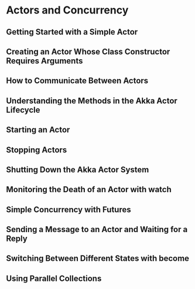 # Actors and Concurrency

## Getting Started with a Simple Actor
## Creating an Actor Whose Class Constructor Requires Arguments
## How to Communicate Between Actors
## Understanding the Methods in the Akka Actor Lifecycle
## Starting an Actor
## Stopping Actors
## Shutting Down the Akka Actor System
## Monitoring the Death of an Actor with watch
## Simple Concurrency with Futures
## Sending a Message to an Actor and Waiting for a Reply
## Switching Between Different States with become
## Using Parallel Collections
